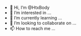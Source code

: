 - 👋 Hi, I’m @HtxBody
- 👀 I’m interested in ...
- 🌱 I’m currently learning ...
- 💞️ I’m looking to collaborate on ...
- 📫 How to reach me ...

<!---
HtxBody/HtxBody is a ✨ special ✨ repository because its `README.md` (this file) appears on your GitHub profile.
You can click the Preview link to take a look at your changes.
--->
